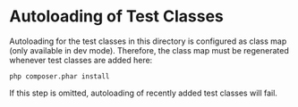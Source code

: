 # Autoloading of Test Classes #

Autoloading for the test classes in this directory is configured as class map (only available in dev mode).
Therefore, the class map must be regenerated whenever test classes are added here:

    php composer.phar install

If this step is omitted, autoloading of recently added test classes will fail.
